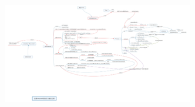 ![追溯data初始化与update的过程](https://github.com/TinyScript/notes/blob/master/images/vue/%E8%BF%BD%E6%BA%AFcomputed%E5%88%9D%E5%A7%8B%E5%8C%96%E4%B8%8E%E8%A7%A6%E5%8F%91%E7%9A%84%E8%BF%87%E7%A8%8B.jpg)